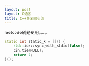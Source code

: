```yaml
---
layout: post
layout: C语言
title: C++关闭同步流
---
```


leetcode刷题专用。。。。

```c++
static int Static_X = []() {
	std::ios::sync_with_stdio(false);
	cin.tie(NULL);
	return 0;
}();

```